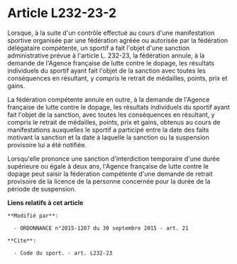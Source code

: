 # Article L232-23-2

Lorsque, à la suite d'un contrôle effectué au cours d'une manifestation sportive organisée par une fédération agréée ou
autorisée par la fédération délégataire compétente, un sportif a fait l'objet d'une sanction administrative prévue à
l'article L. 232-23, la fédération annule, à la demande de l'Agence française de lutte contre le dopage, les résultats
individuels du sportif ayant fait l'objet de la sanction avec toutes les conséquences en résultant, y compris le retrait de
médailles, points, prix et gains.

La fédération compétente annule en outre, à la demande de l'Agence française de lutte contre le dopage, les résultats
individuels du sportif ayant fait l'objet de la sanction, avec toutes les conséquences en résultant, y compris le retrait de
médailles, points, prix et gains, obtenus au cours de manifestations auxquelles le sportif a participé entre la date des
faits motivant la sanction et la date à laquelle la sanction ou la suspension provisoire lui a été notifiée.

Lorsqu'elle prononce une sanction d'interdiction temporaire d'une durée supérieure ou égale à deux ans, l'Agence française de
lutte contre le dopage peut saisir la fédération compétente d'une demande de retrait provisoire de la licence de la personne
concernée pour la durée de la période de suspension.

**Liens relatifs à cet article**

	**Modifié par**:

	  - ORDONNANCE n°2015-1207 du 30 septembre 2015 - art. 21

	**Cite**:

	  - Code du sport. - art. L232-23
